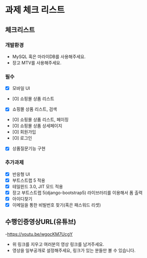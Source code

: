 # 과제 체크 리스트

## 체크리스트

### 개발환경
- MySQL 혹은 마라이DB를 사용해주세요.
- 장고 MTV를 사용해주세요.

### 필수
- [x] 모바일 UI
- [O] 쇼핑몰 상품 리스트
- [X] 쇼핑몰 상품 리스트, 검색
- [O] 쇼핑몰 상품 리스트, 페이징
- [O] 쇼핑몰 상품 상세페이지
- [O] 회원가입
- [O] 로그인
- [X] 상품질문기능 구현

### 추가과제
- [X] 반응형 UI
- [X] 부트스트랩 5 적용
- [X] 테일윈드 3.0, JIT 모드 적용
- [X] 장고 부트스트랩 5(django-bootstrap5) 라이브러리를 이용해서 폼 출력
- [X] 아이디찾기
- [X] 이메일을 통한 비빌번호 찾기(혹은 패스워드 리셋)

## 수행인증영상URL(유튜브)

-https://youtu.be/wgocKM7UcgY
- 위 링크를 지우고 여러분의 영상 링크를 남겨주세요.
- 영상을 일부공개로 설정해주세요, 링크가 있는 분들만 볼 수 있습니다.
